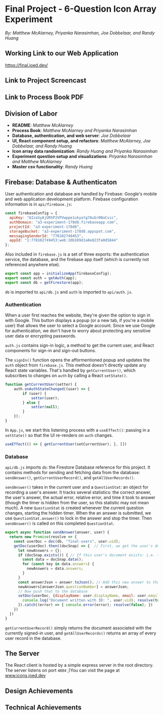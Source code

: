 # Final Project - 6-Question Icon Array Experiment  
*By: Matthew McAlarney, Priyanka Narasimhan, Joe Dobbelaar, and Randy Huang*

## Working Link to our Web Application

https://final.joed.dev/

## Link to Project Screencast



## Link to Process Book PDF



## Division of Labor
- **README**: *Matthew McAlarney*
- **Process Book**: *Matthew McAlarney and Priyanka Narasimhan*
- **Database, authentication, and web server**: *Joe Dobbelaar*
- **UI, React component setup, and refactors**: *Matthew McAlarney, Joe Dobbelaar, and Randy Huang*
- **Icon array data randomization**: *Randy Huang and Priyanka Narasimhan*
- **Experiment question setup and visualizations**: *Priyanka Narasimhan and Matthew McAlarney*
- **Master csv functionality**: *Randy Huang*

## Firebase: Database & Authenticaton
User authentication and database are handled by Firebase: Google's mobile and web application development platform. Firebase configuration information is in `api/firebase.js`:
```javascript
const firebaseConfig = {
  apiKey: "AIzaSyAjUR5P2VPVwppe1ukyatg7AuGr0NaCvic",
  authDomain: "a3-experiment-178d8.firebaseapp.com",
  projectId: "a3-experiment-178d8",
  storageBucket: "a3-experiment-178d8.appspot.com",
  messagingSenderId: "778102749453",
  appId: "1:778102749453:web:10b109d1a8e823fa0d5844"
};
```

Also included in `firebase.js` is a set of three exports: the authentication service, the database, and the firebase app itself (which is currently not referenced anywhere else).
```javascript
export const app = initializeApp(firebaseConfig);
export const auth = getAuth(app);
export const db = getFirestore(app);
```
`db` is imported to `api/db.js` and `auth` is imported to `api/auth.js`.

### Authentication
When a user first reaches the website, they're given the option to sign in with Google. This button displays a popup (or a new tab, if you're a mobile user) that allows the user to select a Google account. Since we use Google for authentication, we don't have to worry about protecting any sensitive user data or encrypting passwords.

`auth.js` contains sign-in logic, a method to get the current user, and React components for sign-in and sign-out buttons.

The `signIn()` function opens the afformentioned popup and updates the `auth` object from `firebase.js`. This method doesn't directly update any React state variables. That's handled by `getCurrentUser()`, which subscribes to changes on `auth` by calling a React `setState()`.
```javascript
function getCurrentUser(setter) { 
    auth.onAuthStateChanged((user) => { 
        if (user) { 
            setter(user);
        } else { 
            setter(null);
        } 
    }); 
}
```

In `App.js`, we start this listening process with a `useEffect()`: passing in a `setState()` so that the UI re-renders on `auth` changes.
```javascript
useEffect(() => { getCurrentUser(setCurrentUser); }, [])
```

### Database
`api/db.js` imports `db`: the Firestore Database reference for this project. It contains methods for sending and fetching data from the database: `sendAnswer()`, `getCurrentUserRecord()`, and `getAllUserRecords()`.

`sendAnswer()` takes in the current user and a `QuestionStat`: an object for recording a user's answer. It tracks several statistics: the correct answer, the user's answer, the actual error, relative error, and time it took to answer (though the timer is hidden from the user, so this statistic may not mean much). A new `QuestionStat` is created whenever the current question changes, starting the hidden timer. When the an answer is submitted, we use `QuestionStat.answer()` to lock in the answer and stop the timer. Then `sendAnswer()` is called on this completed `QuestionStat`.
```javascript
export async function sendAnswer(answer, user) {
  return new Promise(resolve => {
    const userDoc = doc(db, "final-users", user.uid);
    getDoc(userDoc).then((docSnap) => {  // First, we get the user's document
      let newAnswers = {};
      if (docSnap.exists()) { // If this user's document exists: i.e. they've submitted an answer before, collect their previous answers
        const data = docSnap.data(); 
        for (const key in data.answers) {
          newAnswers = data.answers;
        }
      }
      const answerJson = answer.toJson(); // Add this new answer to the map
      newAnswers[answerJson.questionNumber] = answerJson;
      // Now push that to the database
      setDoc(userDoc, {displayName: user.displayName, email: user.email, answers: newAnswers}).then(() => {
        console.log("Document written with ID: ", user.uid); resolve(true);
      }).catch((error) => { console.error(error); resolve(false); })
    })
  })
}
```

`getCurrentUserRecord()` simply returns the document associated with the currently signed-in user, and `getAllUserRecords()` returns an array of every user record in the database.

## The Server
The React client is hosted by a simple express server in the root directory. The server listens on port `4804` ;)You can visit the page at www.icons.joed.dev

## Design Achievements



## Technical Achievements

